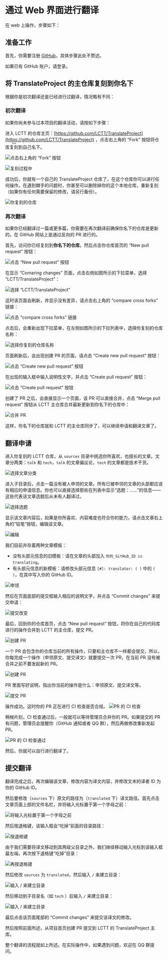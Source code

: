 # 通过 Web 界面进行翻译

在 web 上操作，步骤如下：

## 准备工作

首先，你需要注册 [GitHub](https://github.com/)，具体步骤此处不赘述。

如果已有 GitHub 账户，请登录。

## 将 TranslateProject 的主仓库复刻到你名下

根据你是初次翻译还是已经进行过翻译，情况略有不同：

### 初次翻译

如果你尚未参与过本项目的翻译活动，请按如下步骤：

进入 LCTT 的仓库主页：[https://github.com/LCTT/TranslateProject](https://github.com/LCTT/TranslateProject) ，点击右上角的 “Fork” 按钮将仓库<ruby>复刻<rt>fork</rt></ruby>到自己名下。

![点击右上角的 “Fork” 按钮](../images/guide_images/fork_repo1.png)

![复刻过程中](../images/guide_images/fork_repo2.png)

成功后，你就有一个自己的 TranslateProject 仓库了，在这个仓库你可以进行任何操作。在遇到棘手的问题时，你甚至可以删除掉你的这个本地仓库，重新复刻（如果你有任何需要保留的修改，请另行备份）。

![你复刻的仓库](../images/guide_images/fork_repo3.png)

### 再次翻译

如果你已经翻译过一篇或更多篇，你需要在再次翻译前确保你名下的仓库是更新的。在 GitHub 网站上是通过反向的 PR 进行的。

首先，访问你已经复刻到**你名下的仓库**。然后点击你仓库首页的 “New pull request” 按钮：

![点击 “New pull request” 按钮](../images/guide_images/update_repo1.jpg)

在显示 “Comaring changes” 页面，点击右侧如图所示的下拉菜单，选择 “LCTT/TranslateProject”：

![选择 “LCTT/TranslateProject”](../images/guide_images/update_repo2.jpg)

这时该页面会刷新，并显示没有差异，请点击右上角的 “compare cross forks” 链接：

![点击 “compare cross forks” 链接](../images/guide_images/update_repo3.jpg)

点击后，会重新出现下拉菜单，在左侧如图所示的下拉列表中，选择你复刻的仓库名称：

![选择你复刻的仓库名称](../images/guide_images/update_repo4.jpg)

页面刷新后，会出现创建 PR 的页面，请点击 “Create new pull request” 按钮：

![点击 “Create new pull request” 按钮](../images/guide_images/update_repo5.jpg)

在出现的输入框中输入说明性文字，并点击 “Create pull request” 按钮：

![点击 “Create pull request” 按钮](../images/guide_images/update_repo6.jpg)

创建了 PR 之后，会直接显示一个页面，该 PR 可以直接合并，点击 “Merge pull request” 按钮从 LCTT 主仓库合并最新更新到你名下的仓库中：

![合并 PR](../images/guide_images/update_repo7.jpg)

这样，你名下的仓库就和 LCTT 的主仓库同步了，可以继续申请和翻译文章了。

## 翻译申请

进入你复刻的 LCTT 仓库，从 `sources` 目录中挑选你所喜欢，也擅长的文章。文章分两类：`talk` 和 `tech`，`talk` 的文章偏议论，`tech` 的文章都是技术干货。

![选择文章分类](../images/guide_images/tran1.jpg)

进入子目录后，点击一篇没有被人申领的文章。所有已被申领的文章的头部都应该有相应的申请信息。你也可以直接选择那些在列表中显示“选题：……”的信息——这些代表该文章选题后从未有人翻译过。

![选择选题](../images/guide_images/tran2.jpg)

显示该文章内容后，如果是你所喜欢、内容难度也符合你的能力，请点击文章右上角的”铅笔“按钮，编辑该文章。

![编辑](../images/guide_images/tran3.jpg)

我们目前并存着两种文章模板：

- 没有头部元信息的旧模板：请在文章的头部加入 `你的_GitHub_ID is translating`。
- 有头部元信息的新模板：请修改头部元信息 `[#]: translator: ( )` 中的 `( )`，在其中写入你的 GitHub ID。

![申领](../images/guide_images/tran4.jpg)

然后在页面底部的提交框输入相应的说明文字，并点击 “Commit changes” 来提交申请：

![提交改变](../images/guide_images/tran5.jpg)

最后，回到你的仓库首页，点击 “New pull request” 按钮，将你在自己的代码库进行的操作合并到 LCTT 的主仓库，提交 PR。

![创建 PR](../images/guide_images/tran_pr1.jpg)

一个 PR 会包含你的仓库当前的所有操作，只要和主仓库不一样都会提交，所以，你每完成一个操作（申领原文、提交译文）就要提交一次 PR，在当前 PR 没有被合并之前不要发起新的 PR。

![创建 PR](../images/guide_images/tran_pr2.jpg)

PR 里面写好说明，指出你当前的操作是什么：申领原文、提交译文等。

![提交 PR](../images/guide_images/tran_pr3.jpg)

操作成功。这时你的 PR 正在进行 CI 检查是否合规。
![PR 的 CI 检查](../images/guide_images/tran_pr4.jpg)

稍候片刻，CI 检查通过后，一般就可以等待管理员合并你的 PR。如果提交的 PR 有问题，管理员会提醒你（GitHub 通知或者 QQ 群），然后再做修改重新发起 PR。

![PR 的 CI 检查通过](../images/guide_images/tran_pr5.jpg)

然后，你就可以自行进行翻译了。

## 提交翻译

翻译完成之后，再次编辑该文章，修改内容为译文内容，并修改文末的译者 ID 为你的 GitHub ID。

然后要修改（`sources` 下）原文的路径为（`translated` 下）译文路径。首先点击文章页面上部的文件名栏，并将输入光标置于第一个字母之前：

![将输入光标置于第一个字母之前](../images/guide_images/tran_ren1.jpg)

然后按退格键，该输入框会“吃掉”前面的目录路径：

![按退格键](../images/guide_images/tran_ren2.jpg)

由于我们需要将译文移动到其两级父目录之外，我们继续移动输入光标到该输入框最左端，再次按下退格键“吃掉”目录：

![再按退格键](../images/guide_images/tran_ren3.jpg)

然后修改 `sources` 为 `translated`，然后输入 `/` 来建立目录：

![输入 / 来建立目录](../images/guide_images/tran_ren4.jpg)

然后移动到子目录名（如 `tech` ）后输入 `/` 来建立目录：

![输入 / 来建立目录](../images/guide_images/tran_ren5.jpg)

最后点击该页面尾部的 “Commit changes” 来提交该译文的修改。

然后按照前面所述，从项目首页创建 PR 提交到 LCTT 的 TranslateProject 主库。

整个翻译的流程就如上所述。在实际操作中，如果遇到问题，欢迎在 QQ 群提问。
